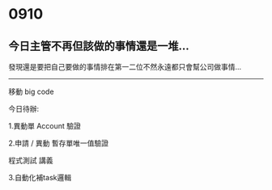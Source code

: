 # 0910

## 今日主管不再但該做的事情還是一堆...

發現還是要把自己要做的事情排在第一二位不然永遠都只會幫公司做事情...

---

移動 big code

今日待辦:

1.異動單 Account 驗證

2.申請 / 異動 暫存單唯一值驗證

程式測試 講義

3.自動化補task邏輯

